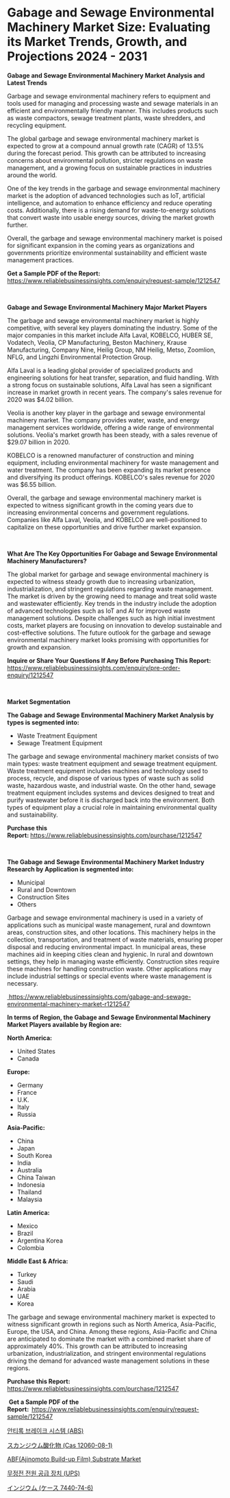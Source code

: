 <p><h1>Gabage and Sewage Environmental Machinery Market Size: Evaluating its Market Trends, Growth, and Projections 2024 - 2031</h1></p><p><strong>Gabage and Sewage Environmental Machinery Market Analysis and Latest Trends</strong></p>
<p><p>Garbage and sewage environmental machinery refers to equipment and tools used for managing and processing waste and sewage materials in an efficient and environmentally friendly manner. This includes products such as waste compactors, sewage treatment plants, waste shredders, and recycling equipment.</p><p>The global garbage and sewage environmental machinery market is expected to grow at a compound annual growth rate (CAGR) of 13.5% during the forecast period. This growth can be attributed to increasing concerns about environmental pollution, stricter regulations on waste management, and a growing focus on sustainable practices in industries around the world.</p><p>One of the key trends in the garbage and sewage environmental machinery market is the adoption of advanced technologies such as IoT, artificial intelligence, and automation to enhance efficiency and reduce operating costs. Additionally, there is a rising demand for waste-to-energy solutions that convert waste into usable energy sources, driving the market growth further.</p><p>Overall, the garbage and sewage environmental machinery market is poised for significant expansion in the coming years as organizations and governments prioritize environmental sustainability and efficient waste management practices.</p></p>
<p><strong>Get a Sample PDF of the Report:&nbsp;</strong> <a href="https://www.reliablebusinessinsights.com/enquiry/request-sample/1212547">https://www.reliablebusinessinsights.com/enquiry/request-sample/1212547</a></p>
<p>&nbsp;</p>
<p><strong>Gabage and Sewage Environmental Machinery Major Market Players</strong></p>
<p><p>The garbage and sewage environmental machinery market is highly competitive, with several key players dominating the industry. Some of the major companies in this market include Alfa Laval, KOBELCO, HUBER SE, Vodatech, Veolia, CP Manufacturing, Beston Machinery, Krause Manufacturing, Company Nine, Heilig Group, NM Heilig, Metso, Zoomlion, NFLG, and Lingzhi Environmental Protection Group.</p><p>Alfa Laval is a leading global provider of specialized products and engineering solutions for heat transfer, separation, and fluid handling. With a strong focus on sustainable solutions, Alfa Laval has seen a significant increase in market growth in recent years. The company's sales revenue for 2020 was $4.02 billion.</p><p>Veolia is another key player in the garbage and sewage environmental machinery market. The company provides water, waste, and energy management services worldwide, offering a wide range of environmental solutions. Veolia's market growth has been steady, with a sales revenue of $29.07 billion in 2020.</p><p>KOBELCO is a renowned manufacturer of construction and mining equipment, including environmental machinery for waste management and water treatment. The company has been expanding its market presence and diversifying its product offerings. KOBELCO's sales revenue for 2020 was $6.55 billion.</p><p>Overall, the garbage and sewage environmental machinery market is expected to witness significant growth in the coming years due to increasing environmental concerns and government regulations. Companies like Alfa Laval, Veolia, and KOBELCO are well-positioned to capitalize on these opportunities and drive further market expansion.</p></p>
<p>&nbsp;</p>
<p><strong>What Are The Key Opportunities For Gabage and Sewage Environmental Machinery Manufacturers?</strong></p>
<p><p>The global market for garbage and sewage environmental machinery is expected to witness steady growth due to increasing urbanization, industrialization, and stringent regulations regarding waste management. The market is driven by the growing need to manage and treat solid waste and wastewater efficiently. Key trends in the industry include the adoption of advanced technologies such as IoT and AI for improved waste management solutions. Despite challenges such as high initial investment costs, market players are focusing on innovation to develop sustainable and cost-effective solutions. The future outlook for the garbage and sewage environmental machinery market looks promising with opportunities for growth and expansion.</p></p>
<p><strong>Inquire or Share Your Questions If Any Before Purchasing This Report:</strong> <a href="https://www.reliablebusinessinsights.com/enquiry/pre-order-enquiry/1212547">https://www.reliablebusinessinsights.com/enquiry/pre-order-enquiry/1212547</a></p>
<p>&nbsp;</p>
<p><strong>Market Segmentation</strong></p>
<p><strong>The Gabage and Sewage Environmental Machinery Market Analysis by types is segmented into:</strong></p>
<p><ul><li>Waste Treatment Equipment</li><li>Sewage Treatment Equipment</li></ul></p>
<p><p>The garbage and sewage environmental machinery market consists of two main types: waste treatment equipment and sewage treatment equipment. Waste treatment equipment includes machines and technology used to process, recycle, and dispose of various types of waste such as solid waste, hazardous waste, and industrial waste. On the other hand, sewage treatment equipment includes systems and devices designed to treat and purify wastewater before it is discharged back into the environment. Both types of equipment play a crucial role in maintaining environmental quality and sustainability.</p></p>
<p><strong>Purchase this Report:&nbsp;</strong><a href="https://www.reliablebusinessinsights.com/purchase/1212547">https://www.reliablebusinessinsights.com/purchase/1212547</a></p>
<p>&nbsp;</p>
<p><strong>The Gabage and Sewage Environmental Machinery Market Industry Research by Application is segmented into:</strong></p>
<p><ul><li>Municipal</li><li>Rural and Downtown</li><li>Construction Sites</li><li>Others</li></ul></p>
<p><p>Garbage and sewage environmental machinery is used in a variety of applications such as municipal waste management, rural and downtown areas, construction sites, and other locations. This machinery helps in the collection, transportation, and treatment of waste materials, ensuring proper disposal and reducing environmental impact. In municipal areas, these machines aid in keeping cities clean and hygienic. In rural and downtown settings, they help in managing waste efficiently. Construction sites require these machines for handling construction waste. Other applications may include industrial settings or special events where waste management is necessary.</p></p>
<p><a href="https://www.reliablebusinessinsights.com/gabage-and-sewage-environmental-machinery-market-r1212547">&nbsp;https://www.reliablebusinessinsights.com/gabage-and-sewage-environmental-machinery-market-r1212547</a></p>
<p><strong>In terms of Region, the Gabage and Sewage Environmental Machinery Market Players available by Region are:</strong></p>
<p>
    <p> <strong> North America: </strong>
        <ul>
            <li>United States</li>
            <li>Canada</li>
        </ul>
        </p> 
    <p> <strong> Europe: </strong>
        <ul>
            <li>Germany</li>
            <li>France</li>
            <li>U.K.</li>
            <li>Italy</li>
            <li>Russia</li>
        </ul>
        </p> 
    <p> <strong> Asia-Pacific: </strong>
        <ul>
            <li>China</li>
            <li>Japan</li>
            <li>South Korea</li>
            <li>India</li>
            <li>Australia</li>
            <li>China Taiwan</li>
            <li>Indonesia</li>
            <li>Thailand</li>
            <li>Malaysia</li>
        </ul>
        </p> 
    <p> <strong> Latin America: </strong>
        <ul>
            <li>Mexico</li>
            <li>Brazil</li>
            <li>Argentina Korea</li>
            <li>Colombia</li>
        </ul>
        </p> 
    <p> <strong> Middle East & Africa: </strong>
        <ul>
            <li>Turkey</li>
            <li>Saudi</li>
            <li>Arabia</li>
            <li>UAE</li>
            <li>Korea</li>
        </ul>
    </p>
    </p>
<p><p>The garbage and sewage environmental machinery market is expected to witness significant growth in regions such as North America, Asia-Pacific, Europe, the USA, and China. Among these regions, Asia-Pacific and China are anticipated to dominate the market with a combined market share of approximately 40%. This growth can be attributed to increasing urbanization, industrialization, and stringent environmental regulations driving the demand for advanced waste management solutions in these regions.</p></p>
<p><strong>Purchase this Report: </strong><a href="https://www.reliablebusinessinsights.com/purchase/1212547">https://www.reliablebusinessinsights.com/purchase/1212547</a></p>
<p>&nbsp;<strong>Get a Sample PDF of the Report:&nbsp;&nbsp;</strong><a href="https://www.reliablebusinessinsights.com/enquiry/request-sample/1212547">https://www.reliablebusinessinsights.com/enquiry/request-sample/1212547</a></p>
<p><strong></strong></p>
<p><p><a href="https://github.com/sougarounis/Market-Research-Report-List-4/blob/main/799057595811.md">안티록 브레이크 시스템 (ABS)</a></p><p><a href="https://github.com/JessKilback/Market-Research-Report-List-1/blob/main/5025852102270.md">スカンジウム酸化物 (Cas 12060-08-1)</a></p><p><a href="https://issuu.com/reportprime-2/docs/abfajinomoto-build-up-film-substrat_fc1d5d747c4fba">ABF(Ajinomoto Build-up Film) Substrate Market</a></p><p><a href="https://github.com/johneahan44556754/Market-Research-Report-List-1/blob/main/707872695810.md">무정전 전원 공급 장치 (UPS)</a></p><p><a href="https://github.com/BoydYundt1/Market-Research-Report-List-1/blob/main/8382537102269.md">インジウム (ケース 7440-74-6)</a></p></p>